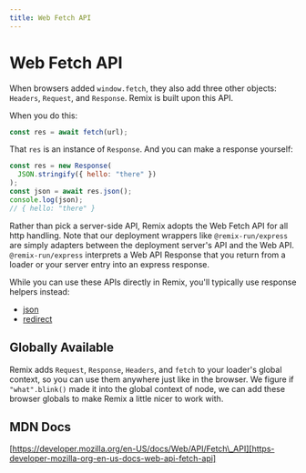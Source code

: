 ```yaml
---
title: Web Fetch API
---
```


# Web Fetch API

When browsers added `window.fetch`, they also add three other objects: `Headers`, `Request`, and `Response`. Remix is built upon this API.

When you do this:

```js
const res = await fetch(url);
```

That `res` is an instance of `Response`. And you can make a response yourself:

```js
const res = new Response(
  JSON.stringify({ hello: "there" })
);
const json = await res.json();
console.log(json);
// { hello: "there" }
```

Rather than pick a server-side API, Remix adopts the Web Fetch API for all http handling. Note that our deployment wrappers like `@remix-run/express` are simply adapters between the deployment server's API and the Web API. `@remix-run/express` interprets a Web API Response that you return from a loader or your server entry into an express response.

While you can use these APIs directly in Remix, you'll typically use response helpers instead:

* [json][json]
* [redirect][redirect]

## Globally Available

Remix adds `Request`, `Response`, `Headers`, and `fetch` to your loader's global context, so you can use them anywhere just like in the browser. We figure if `"what".blink()` made it into the global context of node, we can add these browser globals to make Remix a little nicer to work with.

## MDN Docs

[https://developer.mozilla.org/en-US/docs/Web/API/Fetch\_API][https-developer-mozilla-org-en-us-docs-web-api-fetch-api]

[json]: ../api/remix#json
[redirect]: ../api/remix#redirect
[https-developer-mozilla-org-en-us-docs-web-api-fetch-api]: https://developer.mozilla.org/en-US/docs/Web/API/Fetch_API
